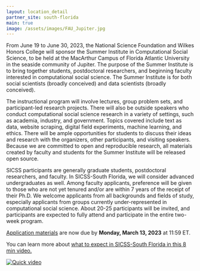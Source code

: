 ```yaml
---
layout: location_detail
partner_site: south-florida
main: true
image: /assets/images/FAU_Jupiter.jpg
---
```


From June 19 to June 30, 2023, the National Science Foundation and Wilkes Honors College will sponsor the Summer Institute in Computational Social Science, to be held at the MacArthur Campus of Florida Atlantic University in the seaside community of Jupiter. The purpose of the Summer Institute is to bring together students, postdoctoral researchers, and beginning faculty interested in computational social science. The Summer Institute is for both social scientists (broadly conceived) and data scientists (broadly conceived).

The instructional program will involve lectures, group problem sets, and participant-led research projects. There will also be outside speakers who conduct computational social science research in a variety of settings, such as academia, industry, and government. Topics covered include text as data, website scraping, digital field experiments, machine learning, and ethics. There will be ample opportunities for students to discuss their ideas and research with the organizers, other participants, and visiting speakers. Because we are committed to open and reproducible research, all materials created by faculty and students for the Summer Institute will be released open source.

SICSS participants are generally graduate students, postdoctoral researchers, and faculty. In SICSS-South Florida, we will consider advanced undergraduates as well.  Among faculty applicants, preference will be given to those who are not yet tenured and/or are within 7 years of the receipt of their Ph.D. We welcome applicants from all backgrounds and fields of study, especially applicants from groups currently under-represented in computational social science. About 20-25 participants will be invited, and participants are expected to fully attend and participate in the entire two-week program.

[Application materials](https://forms.gle/hSXnqDKHDcAqv38f7) are now due by **Monday, March 13, 2023** at 11:59 ET.

You can learn more about [what to expect in SICSS-South Florida in this 8 min video.](http://www.youtube.com/watch?v=E0q5gdy-7Ps) 

[![Quick video](https://img.youtube.com/vi/E0q5gdy-7Ps/0.jpg)](http://www.youtube.com/watch?v=E0q5gdy-7Ps "SICSS South Florida: An Introduction")
